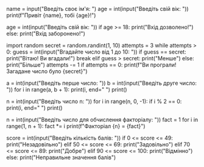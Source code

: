 name = input("Введіть своє ім'я: ")
age = int(input("Введіть свій вік: "))
print(f"Привіт {name}, тобі {age}!")

age = int(input("Введіть свій вік: "))
if age >= 18:
    print("Вхід дозволено!")
else:
    print("Вхід заборонено!")

import random
secret = random.randint(1, 10)
attempts = 3
while attempts > 0:
    guess = int(input("Вгадайте число від 1 до 10: "))
    if guess == secret:
        print("Вітаю! Ви вгадали!")
        break
    elif guess > secret:
        print("Менше")
    else:
        print("Більше")
    attempts -= 1
if attempts == 0:
    print(f"Ви програли! Загадане число було {secret}")

a = int(input("Введіть перше число: "))
b = int(input("Введіть друге число: "))
for i in range(a, b + 1):
    print(i, end=" ")
print()

n = int(input("Введіть число n: "))
for i in range(n, 0, -1):
    if i % 2 == 0:
        print(i, end=" ")
print()

n = int(input("Введіть число для обчислення факторіалу: "))
fact = 1
for i in range(1, n + 1):
    fact *= i
print(f"Факторіал {n} = {fact}")

score = int(input("Введіть кількість балів: "))
if 0 <= score <= 49:
    print("Незадовільно")
elif 50 <= score <= 69:
    print("Задовільно")
elif 70 <= score <= 89:
    print("Добре")
elif 90 <= score <= 100:
    print("Відмінно")
else:
    print("Неправильне значення балів")
